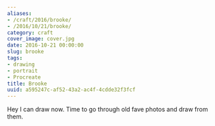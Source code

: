 ```yaml
---
aliases:
- /craft/2016/brooke/
- /2016/10/21/brooke/
category: craft
cover_image: cover.jpg
date: 2016-10-21 00:00:00
slug: brooke
tags:
- drawing
- portrait
- Procreate
title: Brooke
uuid: a595247c-af52-43a2-ac4f-4cdde32f3fcf
---
```


Hey I can draw now. Time to go through old fave photos and draw from them.